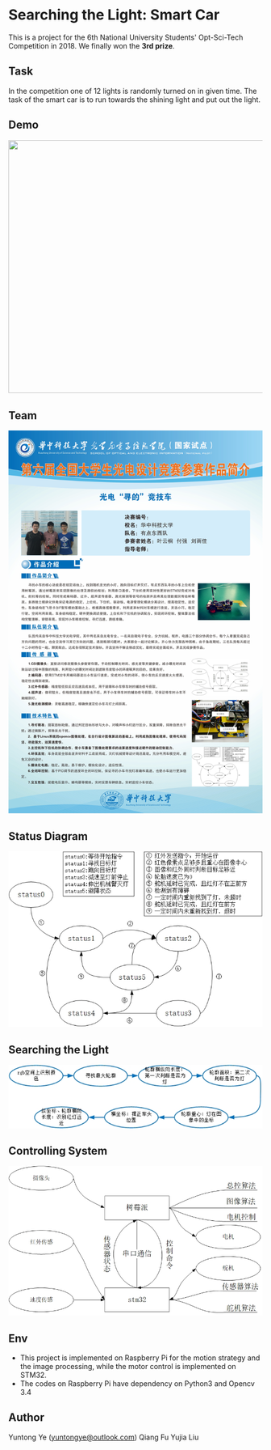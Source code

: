 # Searching the Light: Smart Car

This is a project for the 6th National University Students' Opt-Sci-Tech Competition in 2018. We finally won the **3rd prize**.

## Task

In the competition one of 12 lights is randomly turned on in given time. The task of the smart car is to run towards the shining light and put out the light.

## Demo
<div align=center><img src="demo.gif" width="1000" height="500" /></div>



## Team

![](poster.jpg)


## Status Diagram

![](status.jpg)


## Searching the Light

![](searching.jpg)

## Controlling System

![](control.jpg)

## Env

- This project is implemented on Raspberry Pi for the motion strategy  and the image processing, while the motor control is implemented on STM32.
- The codes on Raspberry Pi have dependency on Python3 and Opencv 3.4

## Author

Yuntong Ye (yuntongye@outlook.com)
Qiang Fu
Yujia Liu
